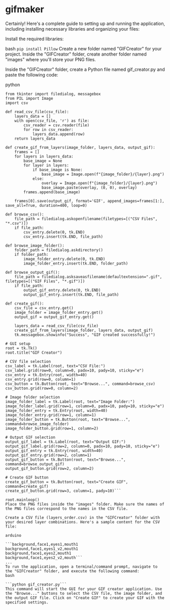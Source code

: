# gifmaker

Certainly! Here's a complete guide to setting up and running the application, including installing necessary libraries and organizing your files:

Install the required libraries:

bash
```pip install Pillow```
Create a new folder named "GIFCreator" for your project. Inside the "GIFCreator" folder, create another folder named "images" where you'll store your PNG files.

Inside the "GIFCreator" folder, create a Python file named gif_creator.py and paste the following code:

python

```import tkinter as tk
from tkinter import filedialog, messagebox
from PIL import Image
import csv

def read_csv_file(csv_file):
    layers_data = []
    with open(csv_file, 'r') as file:
        csv_reader = csv.reader(file)
        for row in csv_reader:
            layers_data.append(row)
    return layers_data

def create_gif_from_layers(image_folder, layers_data, output_gif):
    frames = []
    for layers in layers_data:
        base_image = None
        for layer in layers:
            if base_image is None:
                base_image = Image.open(f"{image_folder}/{layer}.png")
            else:
                overlay = Image.open(f"{image_folder}/{layer}.png")
                base_image.paste(overlay, (0, 0), overlay)
        frames.append(base_image)

    frames[0].save(output_gif, format='GIF', append_images=frames[1:], save_all=True, duration=400, loop=0)

def browse_csv():
    file_path = filedialog.askopenfilename(filetypes=[("CSV Files", "*.csv")])
    if file_path:
        csv_entry.delete(0, tk.END)
        csv_entry.insert(tk.END, file_path)

def browse_image_folder():
    folder_path = filedialog.askdirectory()
    if folder_path:
        image_folder_entry.delete(0, tk.END)
        image_folder_entry.insert(tk.END, folder_path)

def browse_output_gif():
    file_path = filedialog.asksaveasfilename(defaultextension=".gif", filetypes=[("GIF Files", "*.gif")])
    if file_path:
        output_gif_entry.delete(0, tk.END)
        output_gif_entry.insert(tk.END, file_path)

def create_gif():
    csv_file = csv_entry.get()
    image_folder = image_folder_entry.get()
    output_gif = output_gif_entry.get()

    layers_data = read_csv_file(csv_file)
    create_gif_from_layers(image_folder, layers_data, output_gif)
    tk.messagebox.showinfo("Success", "GIF created successfully!")

# GUI setup
root = tk.Tk()
root.title("GIF Creator")

# CSV file selection
csv_label = tk.Label(root, text="CSV File:")
csv_label.grid(row=0, column=0, padx=10, pady=10, sticky="e")
csv_entry = tk.Entry(root, width=40)
csv_entry.grid(row=0, column=1)
csv_button = tk.Button(root, text="Browse...", command=browse_csv)
csv_button.grid(row=0, column=2)

# Image folder selection
image_folder_label = tk.Label(root, text="Image Folder:")
image_folder_label.grid(row=1, column=0, padx=10, pady=10, sticky="e")
image_folder_entry = tk.Entry(root, width=40)
image_folder_entry.grid(row=1, column=1)
image_folder_button = tk.Button(root, text="Browse...", command=browse_image_folder)
image_folder_button.grid(row=1, column=2)

# Output GIF selection
output_gif_label = tk.Label(root, text="Output GIF:")
output_gif_label.grid(row=2, column=0, padx=10, pady=10, sticky="e")
output_gif_entry = tk.Entry(root, width=40)
output_gif_entry.grid(row=2, column=1)
output_gif_button = tk.Button(root, text="Browse...", command=browse_output_gif)
output_gif_button.grid(row=2, column=2)

# Create GIF button
create_gif_button = tk.Button(root, text="Create GIF", command=create_gif)
create_gif_button.grid(row=3, column=1, pady=10)```

root.mainloop()
Place the PNG files inside the "images" folder. Make sure the names of the PNG files correspond to the names in the CSV file.

Create a CSV file (layers_order.csv) in the "GIFCreator" folder with your desired layer combinations. Here's a sample content for the CSV file:

arduino

```background,face1,eyes1,mouth1
background,face1,eyes1_v2,mouth1
background,face1,eyes2,mouth1
background,face1,eyes2_v2,mouth```
...
To run the application, open a terminal/command prompt, navigate to the "GIFCreator" folder, and execute the following command:
bash

```python gif_creator.py```
This command will start the GUI for your GIF creator application. Use the "Browse..." buttons to select the CSV file, the image folder, and the output GIF file. Click on "Create GIF" to create your GIF with the specified settings.
